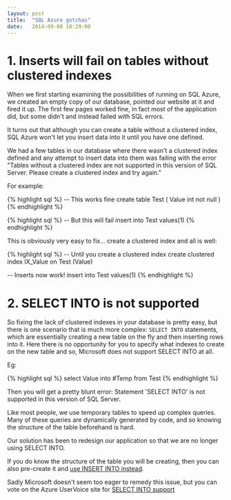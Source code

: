 ```yaml
---
layout: post
title:  "SQL Azure gotchas"
date:   2014-09-08 10:29:00
---
```


# 1. Inserts will fail on tables without clustered indexes

When we first starting examining the possibilities of running on SQL Azure, we created an empty copy of our database, pointed our website at it and fired it up. The first few pages worked fine, in fact most of the application did, but some didn't and instead failed with SQL errors.

It turns out that although you can create a table without a clustered index, SQL Azure won't let you insert data into it until you have one defined.

We had a few tables in our database where there wasn't a clustered index defined and any attempt to insert data into them was failing with the error "Tables without a clustered index are not supported in this version of SQL Server. Please create a clustered index and try again."

For example:

{% highlight sql %}
-- This works fine
create table Test
(
  Value int not null
)
{% endhighlight %}

{% highlight sql %}
-- But this will fail
insert into Test values(1)
{% endhighlight %}

This is obviously very easy to fix... create a clustered index and all is well:

{% highlight sql %}
-- Until you create a clustered index
create clustered index IX_Value on Test (Value)

-- Inserts now work!
insert into Test values(1)
{% endhighlight %}

# 2. SELECT INTO is not supported

So fixing the lack of clustered indexes in your database is pretty easy, but there is one scenario that is much more complex: `SELECT INTO` statements, which are essentially creating a new table on the fly and then inserting rows into it. Here there is no opportunity for you to specify what indexes to create on the new table and so, Microsoft does not support SELECT INTO at all.

Eg:

{% highlight sql %}
select Value into #Temp from Test
{% endhighlight %}

Then you will get a pretty blunt error: Statement 'SELECT INTO' is not supported in this version of SQL Server.

Like most people, we use temporary tables to speed up complex queries. Many of these queries are dynamically generated by code, and so knowing the structure of the table beforehand is hard.

Our solution has been to redesign our application so that we are no longer using SELECT INTO.

If you do know the structure of the table you will be creating, then you can also pre-create it and [use INSERT INTO instead](http://azure.microsoft.com/blog/2010/05/04/select-into-with-sql-azure).

Sadly Microsoft doesn't seem too eager to remedy this issue, but you can vote on the Azure UserVoice site for [SELECT INTO support](http://feedback.azure.com/forums/217321-sql-database/suggestions/1410637-add-support-for-select-into-for-temp-tables-in)
